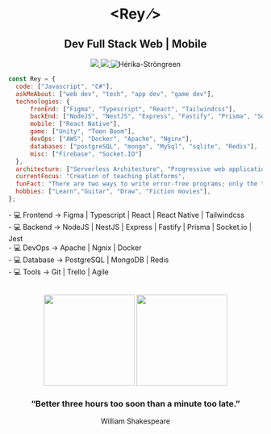 <h1 align="center"><span color="blue">&lt;</span>Rey <span>&frasl;&gt;</span></h1>
<h2 align="center">Dev Full Stack Web | Mobile</h2>
<p align="center">
  <a href="https://www.linkedin.com/in/reysantos/">
    <img src="https://img.shields.io/badge/-LinkedIn-blue?style=flat-square&logo=Linkedin&logoColor=white" />
  </a>
  <a href="https://api.whatsapp.com/send?phone=5571988093977&text=Talk%20to%20me" target="_blank">
    <img src="https://img.shields.io/badge/-Whatsapp-1A936F?style=flat-square&logo=Whatsapp&logoColor=white" />
  </a>
  <img src="https://komarev.com/ghpvc/?username=ReySJS" alt="Hérika-Ströngreen" />
</p>

```javascript
const Rey = {
  code: ["Javascript", "C#"],
  askMeAbout: ["web dev", "tech", "app dev", "game dev"],
  technologies: {
      fronEnd: ["Figma", "Typescript", "React", "Tailwindcss"],
      backEnd: ["NodeJS", "NestJS", "Express", "Fastify", "Prisma", "Socket.io", "Jest"],
      mobile: ["React Native"],
      game: ["Unity", "Toon Boom"],
      devOps: ["AWS", "Docker", "Apache", "Nginx"],
      databases: ["postgreSQL", "mongo", "MySql", "sqlite", "Redis"],
      misc: ["Firebase", "Socket.IO"]
  },
  architecture: ["Serverless Architecture", "Progressive web applications", "Single page applications"],
  currentFocus: "Creation of teaching platforms",
  funFact: "There are two ways to write error-free programs; only the third one works",
  hobbies: ["Learn","Guitar", "Draw", "Fiction movies"],
};
```
<span align="left">- 💻 Frontend -> Figma | Typescript | React | React Native | Tailwindcss</span><br />
<span align="left">- 💻 Backend -> NodeJS | NestJS | Express | Fastify | Prisma | Socket.io | Jest</span><br />
<span align="left">- 💻 DevOps -> Apache | Ngnix | Docker </span><br />
<span align="left">- 💻 Database -> PostgreSQL | MongoDB | Redis </span><br />
<span align="left">- 💻 Tools -> Git | Trello | Agile </span><br />
<br />

<p align="center">
  <img height="180em"src="https://github-readme-stats.vercel.app/api?username=ReySJS&title_color=C9D1D9&text_color=C9D1D9&show_icons=true&icon_color=ceae4c&bg_color=DEG,27292B,045449&border_color=B6B6B7&include_all_commits=true&count_private=true" /> 
 
  <img height="180em" src="https://github-readme-stats.vercel.app/api/top-langs/?username=ReySJS&layout=compact&langs_count=7&title_color=C9D1D9&text_color=C9D1D9&show_icons=true&icon_color=ceae4c&bg_color=DEG,045449,27292B&border_color=B6B6B7" />
</p>


<h3 align="center">“Better three hours too soon than a minute too late.”</h3>
<p align="center">William Shakespeare</p>


